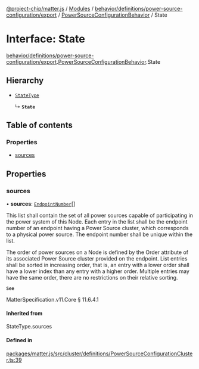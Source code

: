 [@project-chip/matter.js](../README.md) / [Modules](../modules.md) / [behavior/definitions/power-source-configuration/export](../modules/behavior_definitions_power_source_configuration_export.md) / [PowerSourceConfigurationBehavior](../modules/behavior_definitions_power_source_configuration_export.PowerSourceConfigurationBehavior.md) / State

# Interface: State

[behavior/definitions/power-source-configuration/export](../modules/behavior_definitions_power_source_configuration_export.md).[PowerSourceConfigurationBehavior](../modules/behavior_definitions_power_source_configuration_export.PowerSourceConfigurationBehavior.md).State

## Hierarchy

- [`StateType`](../modules/behavior_definitions_power_source_configuration_export._internal_.md#statetype)

  ↳ **`State`**

## Table of contents

### Properties

- [sources](behavior_definitions_power_source_configuration_export.PowerSourceConfigurationBehavior.State.md#sources)

## Properties

### sources

• **sources**: [`EndpointNumber`](../modules/datatype_export.md#endpointnumber)[]

This list shall contain the set of all power sources capable of participating in the power system of
this Node. Each entry in the list shall be the endpoint number of an endpoint having a Power Source
cluster, which corresponds to a physical power source. The endpoint number shall be unique within the
list.

The order of power sources on a Node is defined by the Order attribute of its associated Power Source
cluster provided on the endpoint. List entries shall be sorted in increasing order, that is, an entry
with a lower order shall have a lower index than any entry with a higher order. Multiple entries may
have the same order, there are no restrictions on their relative sorting.

**`See`**

MatterSpecification.v11.Core § 11.6.4.1

#### Inherited from

StateType.sources

#### Defined in

[packages/matter.js/src/cluster/definitions/PowerSourceConfigurationCluster.ts:39](https://github.com/project-chip/matter.js/blob/558e12c94a201592c28c7bc0743705360b3e5ca6/packages/matter.js/src/cluster/definitions/PowerSourceConfigurationCluster.ts#L39)
